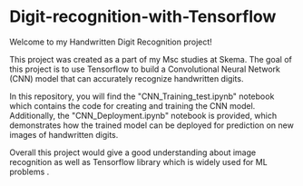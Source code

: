 # Digit-recognition-with-Tensorflow

Welcome to my Handwritten Digit Recognition project! 

This project was created as a part of my Msc studies at Skema. The goal of this project is to use Tensorflow to build a Convolutional Neural Network (CNN) model that can accurately recognize handwritten digits. 

In this repository, you will find the "CNN_Training_test.ipynb" notebook which contains the code for creating and training the CNN model. Additionally, the "CNN_Deployment.ipynb" notebook is provided, which demonstrates how the trained model can be deployed for prediction on new images of handwritten digits.

Overall this project would give a good understanding about image recognition as well as Tensorflow library which is widely used for ML problems .
